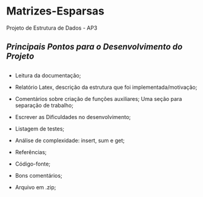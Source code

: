 # Matrizes-Esparsas
Projeto de Estrutura de Dados - AP3

## *Principais Pontos para o Desenvolvimento do Projeto* <h2>
* Leitura da documentação;

* Relatório Latex, descrição da estrutura que foi implementada/motivação; 

* Comentários sobre criação de funções auxiliares; Uma seção para separação de trabalho;

* Escrever as Dificuldades no desenvolvimento;

* Listagem de testes;

* Análise de complexidade: insert, sum e get;

* Referências;

* Código-fonte;

* Bons comentários;

* Arquivo em .zip;
